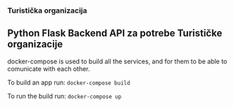 ### Turistička organizacija
## Python Flask Backend API za potrebe Turističke organizacije

docker-compose is used to build all the services, and for them to be able to comunicate with each other. 

To build an app run: `docker-compose build`

To run the build run: `docker-compose up`
